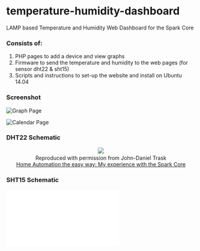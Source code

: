 temperature-humidity-dashboard
==============================

LAMP based Temperature and Humidity Web Dashboard for the Spark Core

### Consists of:
1. PHP pages to add a device and view graphs
2. Firmware to send the temperature and humidity to the web pages (for sensor dht22 & sht15)
3. Scripts and instructions to set-up the website and install on Ubuntu 14.04

### Screenshot
![Graph Page](screenshot.png)

![Calendar Page](calendar.png)

### DHT22 Schematic
<p align="center">
  <img src="schematics-project.png"/>
  <br/>
  Reproduced with permission from John-Daniel Trask
  <br/>
  <a href="https://raygun.io/blog/2014/09/home-automation-the-easy-way/">Home Automation the easy way: My experience with the Spark Core</a>
</p>

### SHT15 Schematic
![Schematic](SHT1x-Breakout-v13.pdf)
